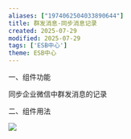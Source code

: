 ```yaml
---
aliases: ["1974062504033890644"]
title: 群发消息-同步消息记录
created: 2025-07-29
modified: 2025-07-29
tags: ['ESB中心']
theme: ESB中心
---
```


一、组件功能

同步企业微信中群发消息的记录

二、组件用法

![](https://myhelpdoc.oss-cn-heyuan.aliyuncs.com/mdimages/2ee7303fb4f5f46f18c04ca4be83f278.jpg)

